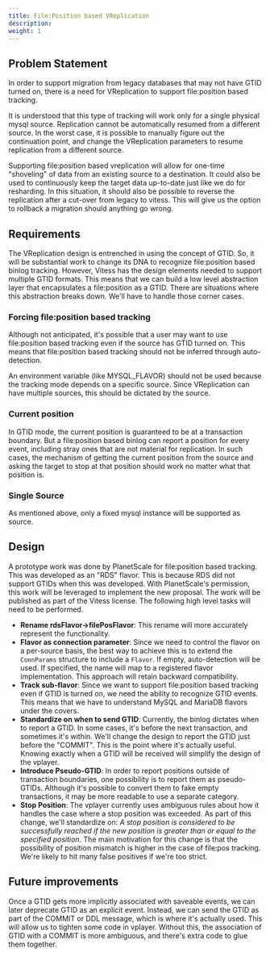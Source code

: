 ```yaml
---
title: File:Position based VReplication
description:
weight: 1
---
```


## Problem Statement

In order to support migration from legacy databases that may not have GTID turned on, there is a need for VReplication to support file:position based tracking.

It is understood that this type of tracking will work only for a single physical mysql source. Replication cannot be automatically resumed from a different source. In the worst case, it is possible to manually figure out the continuation point, and change the VReplication parameters to resume replication from a different source.

Supporting file:position based vreplication will allow for one-time "shoveling" of data from an existing source to a destination. It could also be used to continuously keep the target data up-to-date just like we do for resharding. In this situation, it should also be possible to reverse the replication after a cut-over from legacy to vitess. This will give us the option to rollback a migration should anything go wrong.

## Requirements

The VReplication design is entrenched in using the concept of GTID. So, it will be substantial work to change its DNA to recognize file:position based binlog tracking. However, Vitess has the design elements needed to support multiple GTID formats. This means that we can build a low level abstraction layer that encapsulates a file:position as a GTID. There are situations where this abstraction breaks down. We'll have to handle those corner cases.

### Forcing file:position based tracking

Although not anticipated, it's possible that a user may want to use file:position based tracking even if the source has GTID turned on. This means that file:position based tracking should not be inferred through auto-detection.

An environment variable (like MYSQL_FLAVOR) should not be used because the tracking mode depends on a specific source. Since VReplication can have multiple sources, this should be dictated by the source.

### Current position

In GTID mode, the current position is guaranteed to be at a transaction boundary. But a file:position based binlog can report a position for every event, including stray ones that are not material for replication. In such cases, the mechanism of getting the current position from the source and asking the target to stop at that position should work no matter what that position is.

### Single Source

As mentioned above, only a fixed mysql instance will be supported as source.

## Design

A prototype work was done by PlanetScale for file:position based tracking. This was developed as an "RDS" flavor. This is because RDS did not support GTIDs when this was developed. With PlanetScale's permission, this work will be leveraged to implement the new proposal. The work will be published as part of the Vitess license. The following high level tasks will need to be performed.

* **Rename rdsFlavor->filePosFlavor**: This rename will more accurately represent the functionality.
* **Flavor as connection parameter**: Since we need to control the flavor on a per-source basis, the best way to achieve this is to extend the `ConnParams` structure to include a `Flavor`. If empty, auto-detection will be used. If specified, the name will map to a registered flavor implementation. This approach will retain backward compatibility.
* **Track sub-flavor**: Since we want to support file:position based tracking even if GTID is turned on, we need the ability to recognize GTID events. This means that we have to understand MySQL and MariaDB flavors under the covers.
* **Standardize on when to send GTID**: Currently, the binlog dictates when to report a GTID. In some cases, it's before the next transaction, and sometimes it's within. We'll change the design to report the GTID just before the "COMMIT". This is the point where it's actually useful. Knowing exactly when a GTID will be received will simplify the design of the vplayer.
* **Introduce Pseudo-GTID**: In order to report positions outside of transaction boundaries, one possibility is to report them as pseudo-GTIDs. Although it's possible to convert them to fake empty transactions, it may be more readable to use a separate category.
* **Stop Position**: The vplayer currently uses ambiguous rules about how it handles the case where a stop position was exceeded. As part of this change, we'll standardize on: _A stop position is considered to be successfully reached if the new position is greater than or equal to the specified position_. The main motivation for this change is that the possibility of position mismatch is higher in the case of file:pos tracking. We're likely to hit many false positives if we're too strict.

## Future improvements

Once a GTID gets more implicitly associated with saveable events, we can later deprecate GTID as an explicit event. Instead, we can send the GTID as part of the COMMIT or DDL message, which is where it's actually used. This will allow us to tighten some code in vplayer. Without this, the association of GTID with a COMMIT is more ambiguous, and there's extra code to glue them together.
